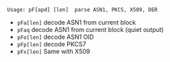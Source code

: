 <!-- TITLE: pF -->

```
Usage: pF[apd] [len]  parse ASN1, PKCS, X509, DER
```

- `pFa[len]`  decode ASN1 from current block
- `pFaq` decode ASN1 from current block (quiet output)
- `pFo[len]`  decode ASN1 OID
- `pFp[len]`  decode PKCS7
- `pFx[len]`  Same with X509


<p hidden>pFa pFo pFp pFx</p>